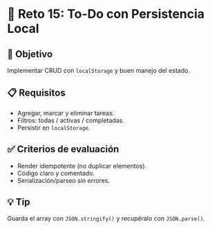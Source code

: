 # 🧩 Reto 15: To-Do con Persistencia Local

## 🎯 Objetivo
Implementar CRUD con `localStorage` y buen manejo del estado.

## 📋 Requisitos
- Agregar, marcar y eliminar tareas.
- Filtros: todas / activas / completadas.
- Persistir en `localStorage`.

## ✅ Criterios de evaluación
- Render idempotente (no duplicar elementos).
- Código claro y comentado.
- Serialización/parseo sin errores.

## 💡 Tip
Guarda el array con `JSON.stringify()` y recupéralo con `JSON.parse()`.
